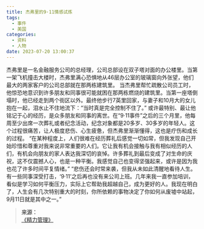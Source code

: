 ```yaml
---
title: 杰弗里的9·11情感试炼
tags:
  - 事件
  - 美国
categories:
  - 资料
  - 人物
date: 2023-07-20 13:00:37
---
```


杰弗里是一名金融服务公司的总经理，公司总部设在双子塔对面的办公楼里。当第一架飞机撞击大楼时，杰弗里满心恐惧地从46层办公室的玻璃窗向外张望，他们最大的两家客户的公司总部就在那两栋建筑里。
当杰弗里帮忙疏散公司员工时，他惊恐地意识到许多朋友和同事很可能就困在那两栋燃烧的建筑里。当第一座塔倒塌时，他已经走到两个街区以外。最终他步行7英里回家，与妻子和10月大的女儿抱在一起，泪水止不住地流下：“当时真是完全控制不住了。”<!--more-->
或许最特别、最让他铭记于心的经历，是众多朋友和同事的离世。在“9·11事件”之后的三个月里，他每周至少出席一次葬礼或者纪念活动，纪念对象都是20多岁、30多岁的年轻人。这个过程很痛苦，让人极度悲伤、心生疲惫，但杰弗里渐渐懂得，这也是疗伤和成长的过程。
“在某种程度上，人们很难在经历葬礼后感觉一切如常，但我发现自己开始珍惜和尊重对我来说非常重要的人们。它让我有机会接触与我有相似经历的人们，有机会向朋友的家人表达我深切的哀悼。许多葬礼到最后变成了对生命的庆祝，这不仅震撼人心，也是一种平衡。我感觉自己也变得坚强起来，或许是因为我也花了许多时间平复情绪。”
“悲伤还会时常来袭，但我从未如此清醒地看待人生。有一些同事深受打击，‘9·11’之后再也没有来公司上班。几年来我一直参加培训，看似是学习如何平衡压力，实际上它帮助我超越自己，成为更好的人。我现在明白了，人生会有几次特别重大的时刻，你所依赖的事物决定了你如何从废墟中站起，9月11日就是其中之一。”

>**来源：**  
>[《精力管理》](https://yamaeye.github.io/docs/#/读书/生活/精力管理.md)  
